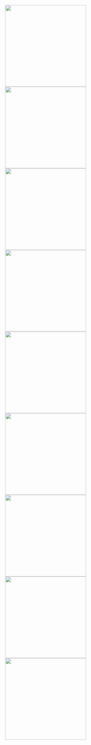 
<img src="https://github.com/salmanA169/Chat/assets/40442174/65465446-45ab-4d57-a63b-18789ee46264" width="260"> <img src="https://github.com/salmanA169/Chat/assets/40442174/c7b9c17a-499a-46b7-a9dc-ba4ae568cdd6" width="260"> <img src="https://github.com/salmanA169/Chat/assets/40442174/ea822dff-eb42-44b9-b330-f841b6162236" width="260"> 
<img src="https://github.com/salmanA169/Chat/assets/40442174/8eee3a5c-6d70-4094-b6ec-31d2f9a8db3d" width="260"> <img src="https://github.com/salmanA169/Chat/assets/40442174/b641d358-5134-4442-948d-845abdb989ef" width="260"> <img src="https://github.com/salmanA169/Chat/assets/40442174/a7616490-6d07-48c1-bd10-f43c64fe3efc" width="260">
<img src="https://github.com/salmanA169/Chat/assets/40442174/cf950889-024a-4a84-a8ed-882bb284488e" width="260"> <img src="https://github.com/salmanA169/Chat/assets/40442174/b43a56c8-885e-47de-800d-e9b3a5c4bf2f" width="260"> <img src="https://github.com/salmanA169/Chat/assets/40442174/847acc1d-77f6-4316-afe0-231804683bbe" width="260"> 
